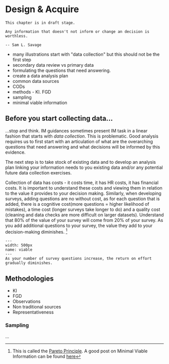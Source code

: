 # Design & Acquire

```{warning}
This chapter is in draft stage.
```

```{epigraph}
Any information that doesn't not inform or change an decision is worthless.

-- Sam L. Savage
```

- many illustrations start with "data collection" but this should not be the first step
- secondary data review vs primary data
- formulating the questions that need answering.
- create a data analysis plan
- common data sources
- CODs
- methods - KI. FGD
- sampling
- minimal viable information

## Before you start collecting data...
...stop and think. IM guidances sometimes present IM task in a linear fashion that starts with *data collection*. This is problematic. Good analysis requires us to first start with an articulation of what are the overarching questions that need answering and what decisions will be informed by this evidence. 

The next step is to take stock of existing data and to develop an analysis plan linking your information needs to you existing data and/or any potential future data collection exercises.

Collection of data has costs - it costs time, it has HR costs, it has financial costs. It is important to understand these costs and viewing them in relation to the value it provides to your decision making. Similarly, when developing surveys, adding questions are no without cost, as for each question that is added, there is a cognitive cost(more questions = higher likelihood of mistakes), a time cost (longer surveys take longer to do) and a quality cost (cleaning and data checks are more difficult on larger datasets). Understand that 80% of the value of your survey will come from 20% of your survey. As you add additional questions to your survey, the value they add to your decision-making diminishes. [^footnote1]  

```{figure} ./images/minimalviableinformation.png
---
width: 500px
name: viable
---
As your number of survey questions increase, the return on effort gradually diminishes.
```

## Methodologies
- KI
- FGD
- Observations
- Non traditional sources
- Representativeness

### Sampling
...

[^footnote1]: This is called the [Pareto Principle](https://en.wikipedia.org/wiki/Pareto_principle). A good post on Minimal Viable Information can be found [here](https://medium.com/hetco-zine/minimum-viable-data-when-less-data-is-more-valuable-d225b5fa9c1b)
